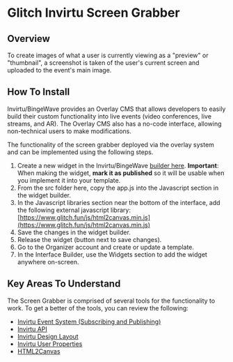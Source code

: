 
# Glitch Invirtu Screen Grabber

## Overview
To create images of what a user is currently viewing as a "preview" or "thumbnail", a screenshot is taken of the user's current screen and uploaded to the event's 
main image.

## How To Install


Invirtu/BingeWave provides an Overlay CMS that allows developers to easily build their custom functionality into live events (video conferences, live streams, and 
AR). The Overlay CMS also has a no-code interface, allowing non-technical users to make modifications.

The functionality of the screen grabber deployed via the overlay system and can be implemented using the following steps.

  

1.  Create a new widget in the Invirtu/BingeWave [builder here](https://developers.bingewave.com/widgets). **Important**: When making the widget, **mark it as 
published** so it will be usable when you implement it into your template.
4.  From the src folder here, copy the app.js into the Javascript section in the widget builder.
5.  In the Javascript libraries section near the bottom of the interface, add the following external javascript library: 
[https://www.glitch.fun/js/html2canvas.min.js](https://www.glitch.fun/js/html2canvas.min.js)
6.  Save the changes in the widget builder.
7.  Release the widget (button next to save changes).
8.  Go to the Organizer account and create or update a template.
9.  In the Interface Builder, use the Widgets section to add the widget anywhere on-screen.

  

## Key Areas To Understand

The Screen Grabber is comprised of several tools for the functionality to work. To get a better of the tools, you can review the following:

-   [Invirtu Event System (Subscribing and Publishing)](https://developers.bingewave.com/javascript/bwevents)
-   [Invirtu API](https://developers.bingewave.com/javascript/bwapi)
-   [Invirtu Design Layout](https://developers.bingewave.com/javascript/css)
-   [Invirtu User Properties](https://developers.bingewave.com/javascript/bwproperties)
-   [HTML2Canvas](https://html2canvas.hertzen.com/)

